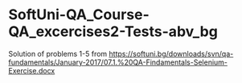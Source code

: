 # SoftUni-QA_Course-QA_excercises2-Tests-abv_bg
Solution of problems 1-5 from https://softuni.bg/downloads/svn/qa-fundamentals/January-2017/07.1.%20QA-Findamentals-Selenium-Exercise.docx
